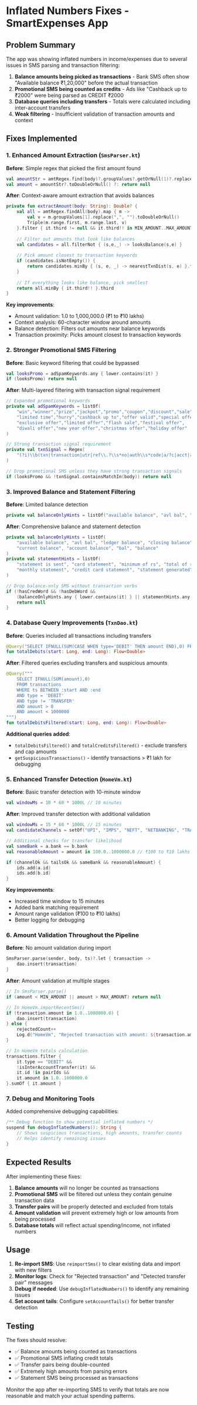 # Inflated Numbers Fixes - SmartExpenses App

## Problem Summary
The app was showing inflated numbers in income/expenses due to several issues in SMS parsing and transaction filtering:

1. **Balance amounts being picked as transactions** - Bank SMS often show "Available balance ₹1,20,000" before the actual transaction
2. **Promotional SMS being counted as credits** - Ads like "Cashback up to ₹2000" were being parsed as CREDIT ₹2000
3. **Database queries including transfers** - Totals were calculated including inter-account transfers
4. **Weak filtering** - Insufficient validation of transaction amounts and context

## Fixes Implemented

### 1. Enhanced Amount Extraction (`SmsParser.kt`)

**Before**: Simple regex that picked the first amount found
```kotlin
val amountStr = amtRegex.find(body)?.groupValues?.getOrNull(1)?.replace(",", "")
val amount = amountStr?.toDoubleOrNull() ?: return null
```

**After**: Context-aware amount extraction that avoids balances
```kotlin
private fun extractAmount(body: String): Double? {
    val all = amtRegex.findAll(body).map { m ->
        val v = m.groupValues[1].replace(",", "").toDoubleOrNull()
        Triple(m.range.first, m.range.last, v)
    }.filter { it.third != null && it.third!! in MIN_AMOUNT..MAX_AMOUNT }.toList()
    
    // Filter out amounts that look like balances
    val candidates = all.filterNot { (s,e,_) -> looksBalance(s,e) }
    
    // Pick amount closest to transaction keywords
    if (candidates.isNotEmpty()) {
        return candidates.minBy { (s, e, _) -> nearestTxnDist(s, e) }.third
    }
    
    // If everything looks like balance, pick smallest
    return all.minBy { it.third!! }.third
}
```

**Key improvements**:
- Amount validation: 1.0 to 1,000,000.0 (₹1 to ₹10 lakhs)
- Context analysis: 60-character window around amounts
- Balance detection: Filters out amounts near balance keywords
- Transaction proximity: Picks amount closest to transaction keywords

### 2. Stronger Promotional SMS Filtering

**Before**: Basic keyword filtering that could be bypassed
```kotlin
val looksPromo = adSpamKeywords.any { lower.contains(it) }
if (looksPromo) return null
```

**After**: Multi-layered filtering with transaction signal requirement
```kotlin
// Expanded promotional keywords
private val adSpamKeywords = listOf(
    "win","winner","prize","jackpot","promo","coupon","discount","sale",
    "limited time","hurry","cashback up to","offer valid","special offer",
    "exclusive offer","limited offer","flash sale","festival offer",
    "diwali offer","new year offer","christmas offer","holiday offer"
)

// Strong transaction signal requirement
private val txnSignal = Regex(
    "(?i)\\b(txn|transaction|utr|ref\\.?\\s*no|auth\\s*code|a/?c|acct|account|ending\\s*\\d{2,}|xx\\d{2,}|card|upi|imps|neft|pos|atm)\\b"
)

// Drop promotional SMS unless they have strong transaction signals
if (looksPromo && !txnSignal.containsMatchIn(body)) return null
```

### 3. Improved Balance and Statement Filtering

**Before**: Limited balance detection
```kotlin
private val balanceOnlyHints = listOf("available balance", "avl bal", "ledger balance", "closing balance")
```

**After**: Comprehensive balance and statement detection
```kotlin
private val balanceOnlyHints = listOf(
    "available balance", "avl bal", "ledger balance", "closing balance", 
    "current balance", "account balance", "bal", "balance"
)
private val statementHints = listOf(
    "statement is sent", "card statement", "minimum of rs", "total of rs", "due by",
    "monthly statement", "credit card statement", "statement generated"
)

// Drop balance-only SMS without transaction verbs
if (!hasCredWord && !hasDebWord && 
    (balanceOnlyHints.any { lower.contains(it) } || statementHints.any { lower.contains(it) })) {
    return null
}
```

### 4. Database Query Improvements (`TxnDao.kt`)

**Before**: Queries included all transactions including transfers
```kotlin
@Query("SELECT IFNULL(SUM(CASE WHEN type='DEBIT' THEN amount END),0) FROM transactions WHERE ts BETWEEN :start AND :end")
fun totalDebits(start: Long, end: Long): Flow<Double>
```

**After**: Filtered queries excluding transfers and suspicious amounts
```kotlin
@Query("""
    SELECT IFNULL(SUM(amount),0) 
    FROM transactions 
    WHERE ts BETWEEN :start AND :end 
    AND type = 'DEBIT' 
    AND type != 'TRANSFER'
    AND amount > 0 
    AND amount < 1000000
""")
fun totalDebitsFiltered(start: Long, end: Long): Flow<Double>
```

**Additional queries added**:
- `totalDebitsFiltered()` and `totalCreditsFiltered()` - exclude transfers and cap amounts
- `getSuspiciousTransactions()` - identify transactions > ₹1 lakh for debugging

### 5. Enhanced Transfer Detection (`HomeVm.kt`)

**Before**: Basic transfer detection with 10-minute window
```kotlin
val windowMs = 10 * 60 * 1000L // 10 minutes
```

**After**: Improved transfer detection with additional validation
```kotlin
val windowMs = 15 * 60 * 1000L // 15 minutes
val candidateChannels = setOf("UPI", "IMPS", "NEFT", "NETBANKING", "TRANSFER")

// Additional checks for transfer likelihood
val sameBank = a.bank == b.bank
val reasonableAmount = amount in 100.0..1000000.0 // ₹100 to ₹10 lakhs

if (channelOk && tailsOk && sameBank && reasonableAmount) {
    ids.add(a.id)
    ids.add(b.id)
}
```

**Key improvements**:
- Increased time window to 15 minutes
- Added bank matching requirement
- Amount range validation (₹100 to ₹10 lakhs)
- Better logging for debugging

### 6. Amount Validation Throughout the Pipeline

**Before**: No amount validation during import
```kotlin
SmsParser.parse(sender, body, ts)?.let { transaction ->
    dao.insert(transaction)
}
```

**After**: Amount validation at multiple stages
```kotlin
// In SmsParser.parse()
if (amount < MIN_AMOUNT || amount > MAX_AMOUNT) return null

// In HomeVm.importRecentSms()
if (transaction.amount in 1.0..1000000.0) {
    dao.insert(transaction)
} else {
    rejectedCount++
    Log.d("HomeVm", "Rejected transaction with amount: ${transaction.amount}")
}

// In HomeVm totals calculation
transactions.filter { 
    it.type == "DEBIT" && 
    !isInterAccountTransfer(it) && 
    it.id !in pairIds &&
    it.amount in 1.0..1000000.0
}.sumOf { it.amount }
```

### 7. Debug and Monitoring Tools

Added comprehensive debugging capabilities:
```kotlin
/** Debug function to show potential inflated numbers */
suspend fun debugInflatedNumbers(): String {
    // Shows suspicious transactions, high amounts, transfer counts
    // Helps identify remaining issues
}
```

## Expected Results

After implementing these fixes:

1. **Balance amounts** will no longer be counted as transactions
2. **Promotional SMS** will be filtered out unless they contain genuine transaction data
3. **Transfer pairs** will be properly detected and excluded from totals
4. **Amount validation** will prevent extremely high or low amounts from being processed
5. **Database totals** will reflect actual spending/income, not inflated numbers

## Usage

1. **Re-import SMS**: Use `reimportSms()` to clear existing data and import with new filters
2. **Monitor logs**: Check for "Rejected transaction" and "Detected transfer pair" messages
3. **Debug if needed**: Use `debugInflatedNumbers()` to identify any remaining issues
4. **Set account tails**: Configure `setAccountTails()` for better transfer detection

## Testing

The fixes should resolve:
- ✅ Balance amounts being counted as transactions
- ✅ Promotional SMS inflating credit totals
- ✅ Transfer pairs being double-counted
- ✅ Extremely high amounts from parsing errors
- ✅ Statement SMS being processed as transactions

Monitor the app after re-importing SMS to verify that totals are now reasonable and match your actual spending patterns.
